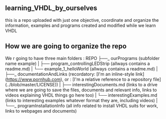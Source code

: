 ## learning_VHDL_by_ourselves
this is a repo uploaded with just one objective, coordinate and organize the information, examples and programs created and modified while we learn VHDL

## How we are going to organize the repo

We r going to have three main folders :
   REPO
    ├──_ ourPrograms (subfolder name example)
    |  ├── program_controllingLEDStrip (allways contains a readme.md)
    |  └── example_1_helloWorld (allways contains a readme.md)
    |   
    ├──_ documentationAndLinks (recordatory: [I'm an inline-style link] (https://www.pornhub.com), or : [I'm a relative reference to a repository file] (../blob/master/LICENSE))
    |  ├── interestingDocuments.md (links to a drive where we are going to save the files, documents and relevant info, links to videos explaining VHDL things go here too)
    |  └── interestingExamples.md (links to interesting examples whatever format they are, including videos) 
    |
    └──_ programInstallationInfo (all info related to install VHDL suits for work, links to webpages and documents)
